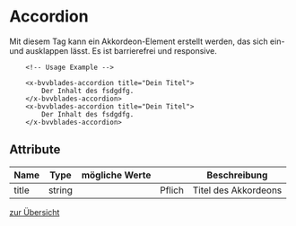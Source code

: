 # Accordion

Mit diesem Tag kann ein Akkordeon-Element erstellt werden, das sich ein- und ausklappen lässt. Es ist barrierefrei und responsive.

        <!-- Usage Example -->

        <x-bvvblades-accordion title="Dein Titel">
            Der Inhalt des fsdgdfg.
        </x-bvvblades-accordion>
        <x-bvvblades-accordion title="Dein Titel">
            Der Inhalt des fsdgdfg.
        </x-bvvblades-accordion>

## Attribute

| Name  | Type   | mögliche Werte |        | Beschreibung         |
| ----- | ------ | -------------- | ------ | -------------------- |
| title | string |                | Pflich | Titel des Akkordeons |

[zur Übersicht](../../README.md)
